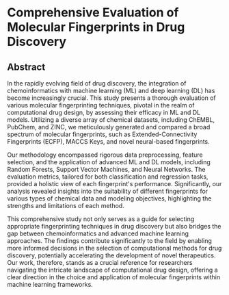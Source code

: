 # Comprehensive Evaluation of Molecular Fingerprints in Drug Discovery

## Abstract

In the rapidly evolving field of drug discovery, the integration of chemoinformatics with machine learning (ML) and deep learning (DL) has become increasingly crucial. This study presents a thorough evaluation of various molecular fingerprinting techniques, pivotal in the realm of computational drug design, by assessing their efficacy in ML and DL models. Utilizing a diverse array of chemical datasets, including ChEMBL, PubChem, and ZINC, we meticulously generated and compared a broad spectrum of molecular fingerprints, such as Extended-Connectivity Fingerprints (ECFP), MACCS Keys, and novel neural-based fingerprints.

Our methodology encompassed rigorous data preprocessing, feature selection, and the application of advanced ML and DL models, including Random Forests, Support Vector Machines, and Neural Networks. The evaluation metrics, tailored for both classification and regression tasks, provided a holistic view of each fingerprint's performance. Significantly, our analysis revealed insights into the suitability of different fingerprints for various types of chemical data and modeling objectives, highlighting the strengths and limitations of each method.

This comprehensive study not only serves as a guide for selecting appropriate fingerprinting techniques in drug discovery but also bridges the gap between chemoinformatics and advanced machine learning approaches. The findings contribute significantly to the field by enabling more informed decisions in the selection of computational methods for drug discovery, potentially accelerating the development of novel therapeutics. Our work, therefore, stands as a crucial reference for researchers navigating the intricate landscape of computational drug design, offering a clear direction in the choice and application of molecular fingerprints within machine learning frameworks.
